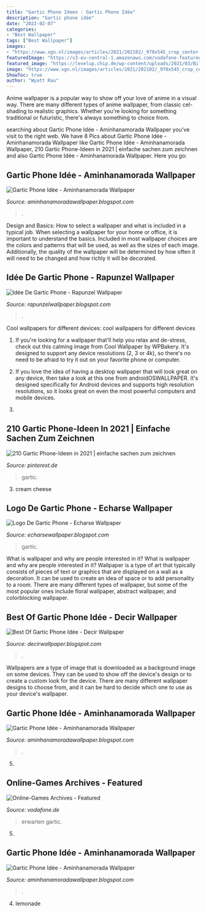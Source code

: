 ```yaml
---
title: "Gartic Phone Ideen : Gartic Phone Idée"
description: "Gartic phone idée"
date: "2022-02-07"
categories:
- "Best Wallpaper"
tags: ["Best Wallpaper"]
images:
- "https://www.xgn.nl/images/articles/2021/202102/_970x545_crop_center-center_82_line/gartic-2.f1614513007.jpg"
featuredImage: "https://s3-eu-central-1.amazonaws.com/vodafone-featured/wp-content/uploads/2021/04/04191528/E3_2021_Header-375x280.jpg"
featured_image: "https://levelup.chip.de/wp-content/uploads/2021/03/Bildschirmfoto-2021-03-05-um-15.19.52-1024x661.png"
image: "https://www.xgn.nl/images/articles/2021/202102/_970x545_crop_center-center_82_line/gartic-2.f1614513007.jpg"
ShowToc: true
author: "Wyatt Rau"
---
```



Anime wallpaper is a popular way to show off your love of anime in a visual way. There are many different types of anime wallpaper, from classic cel-shading to realistic graphics. Whether you're looking for something traditional or futuristic, there's always something to choice from.

	

		
searching about Gartic Phone Idée - Aminhanamorada Wallpaper you've visit to the right web. We have 8 Pics about Gartic Phone Idée - Aminhanamorada Wallpaper like Gartic Phone Idée - Aminhanamorada Wallpaper, 210 Gartic Phone-Ideen in 2021 | einfache sachen zum zeichnen and also Gartic Phone Idée - Aminhanamorada Wallpaper. Here you go:
		
    
## Gartic Phone Idée - Aminhanamorada Wallpaper

<img loading=lazy src="https://levelup.chip.de/wp-content/uploads/2021/03/Bildschirmfoto-2021-03-05-um-15.19.52-1024x661.png" onerror="this.onerror=null;this.src='https://tse2.mm.bing.net/th?id=OIP.H_TDJOOdNOlNFpc-JPilXgHaEx&amp;pid=15.1';" alt="Gartic Phone Idée - Aminhanamorada Wallpaper">

_Source: aminhanamoradawallpaper.blogspot.com_

>. 

	

Design and Basics: How to select a wallpaper and what is included in a typical job.
When selecting a wallpaper for your home or office, it is important to understand the basics. Included in most wallpaper choices are the colors and patterns that will be used, as well as the sizes of each image. Additionally, the quality of the wallpaper will be determined by how often it will need to be changed and how richly it will be decorated.

    
## Idée De Gartic Phone - Rapunzel Wallpaper

<img loading=lazy src="https://www.spieleratgeber-nrw.de/?cmd=download&amp;hash=418c1ac8bb919f8c5585bea4c420f64d_620x300" onerror="this.onerror=null;this.src='https://tse2.mm.bing.net/th?id=OIP.Ghv04bvMB57yoPrF2FtnlgHaDl&amp;pid=15.1';" alt="Idée De Gartic Phone - Rapunzel Wallpaper">

_Source: rapunzelwallpaper.blogspot.com_

>. 

	

Cool wallpapers for different devices:
cool wallpapers for different devices 

1. If you're looking for a wallpaper that'll help you relax and de-stress, check out this calming image from Cool Wallpaper by WPBakery. It's designed to support any device resolutions (2, 3 or 4k), so there's no need to be afraid to try it out on your favorite phone or computer.

2. If you love the idea of having a desktop wallpaper that will look great on any device, then take a look at this one from androidOSWALLPAPER. It's designed specifically for Android devices and supports high resolution resolutions, so it looks great on even the most powerful computers and mobile devices.

3.

    
## 210 Gartic Phone-Ideen In 2021 | Einfache Sachen Zum Zeichnen

<img loading=lazy src="https://i.pinimg.com/200x150/2f/39/16/2f39163e8939716936c7f60394914f46.jpg" onerror="this.onerror=null;this.src='https://tse1.mm.bing.net/th?id=OIP._GQTd0VZIueXyxf6PRV54gAAAA&amp;pid=15.1';" alt="210 Gartic Phone-Ideen in 2021 | einfache sachen zum zeichnen">

_Source: pinterest.de_

>gartic. 

	

3. cream cheese 

    
## Logo De Gartic Phone - Echarse Wallpaper

<img loading=lazy src="https://www.chip.de/ii/1/2/6/4/0/9/1/1/5/622de5f8042791b2.jpg" onerror="this.onerror=null;this.src='https://tse2.mm.bing.net/th?id=OIP.Yi3l-AQnkbL1qioJ3_cIFAHaET&amp;pid=15.1';" alt="Logo De Gartic Phone - Echarse Wallpaper">

_Source: echarsewallpaper.blogspot.com_

>gartic. 

	

What is wallpaper and why are people interested in it?
What is wallpaper and why are people interested in it?
Wallpaper is a type of art that typically consists of pieces of text or graphics that are displayed on a wall as a decoration. It can be used to create an idea of space or to add personality to a room. There are many different types of wallpaper, but some of the most popular ones include floral wallpaper, abstract wallpaper, and colorblocking wallpaper.

    
## Best Of Gartic Phone Idée - Decir Wallpaper

<img loading=lazy src="https://www.xgn.nl/images/articles/2021/202102/_970x545_crop_center-center_82_line/gartic-2.f1614513007.jpg" onerror="this.onerror=null;this.src='https://tse2.mm.bing.net/th?id=OIP.usTxh9Q9MhoYc8Jg-Xw9mgHaEK&amp;pid=15.1';" alt="Best Of Gartic Phone Idée - Decir Wallpaper">

_Source: decirwallpaper.blogspot.com_

>. 

	

Wallpapers are a type of image that is downloaded as a background image on some devices. They can be used to show off the device's design or to create a custom look for the device. There are many different wallpaper designs to choose from, and it can be hard to decide which one to use as your device's wallpaper.

    
## Gartic Phone Idée - Aminhanamorada Wallpaper

<img loading=lazy src="https://i.ytimg.com/vi/V1f5D6dNy-E/maxresdefault.jpg" onerror="this.onerror=null;this.src='https://tse1.mm.bing.net/th?id=OIP.xG2SO4NTPJ9UkmvqzHykigHaEK&amp;pid=15.1';" alt="Gartic Phone Idée - Aminhanamorada Wallpaper">

_Source: aminhanamoradawallpaper.blogspot.com_

>. 

	

5.

    
## Online-Games Archives - Featured

<img loading=lazy src="https://s3-eu-central-1.amazonaws.com/vodafone-featured/wp-content/uploads/2021/04/04191528/E3_2021_Header-375x280.jpg" onerror="this.onerror=null;this.src='https://tse3.mm.bing.net/th?id=OIP.4hvjF0u0ORukOAL5QcYX0gAAAA&amp;pid=15.1';" alt="Online-Games Archives - Featured">

_Source: vodafone.de_

>erwarten gartic. 

	

5.

    
## Gartic Phone Idée - Aminhanamorada Wallpaper

<img loading=lazy src="https://lh4.googleusercontent.com/proxy/1a-MUZqPSNzyj1_GzZLi6xdBgWntpcAzZNWHr8lM088iLGk5V8n9Z-ZSztk36iRNZ_5vq1A38_lXYpUvjmN2_jaUQDoBV5fUTQ=s0-d" onerror="this.onerror=null;this.src='https://tse4.mm.bing.net/th?id=OIP.afh_LXcMLtaBULTFkgBRAQHaFb&amp;pid=15.1';" alt="Gartic Phone Idée - Aminhanamorada Wallpaper">

_Source: aminhanamoradawallpaper.blogspot.com_

>. 

	

4. lemonade 

